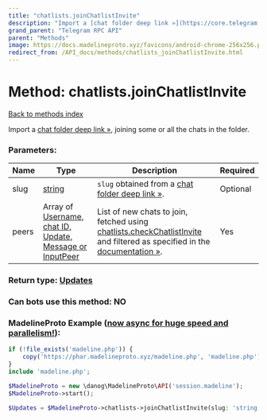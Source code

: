 ```yaml
---
title: "chatlists.joinChatlistInvite"
description: "Import a [chat folder deep link »](https://core.telegram.org/api/links#chat-folder-links), joining some or all the chats in the folder."
grand_parent: "Telegram RPC API"
parent: "Methods"
image: https://docs.madelineproto.xyz/favicons/android-chrome-256x256.png
redirect_from: /API_docs/methods/chatlists_joinChatlistInvite.html
---
```

# Method: chatlists.joinChatlistInvite
[Back to methods index](index.html)



Import a [chat folder deep link »](https://core.telegram.org/api/links#chat-folder-links), joining some or all the chats in the folder.

### Parameters:

| Name     |    Type       | Description | Required |
|----------|---------------|-------------|----------|
|slug|[string](/API_docs/types/string.html) | `slug` obtained from a [chat folder deep link »](https://core.telegram.org/api/links#chat-folder-links). | Optional|
|peers|Array of [Username, chat ID, Update, Message or InputPeer](/API_docs/types/InputPeer.html) | List of new chats to join, fetched using [chatlists.checkChatlistInvite](../methods/chatlists.checkChatlistInvite.html) and filtered as specified in the [documentation »](https://core.telegram.org/api/folders#shared-folders). | Yes|


### Return type: [Updates](/API_docs/types/Updates.html)

### Can bots use this method: **NO**


### MadelineProto Example ([now async for huge speed and parallelism!](https://docs.madelineproto.xyz/docs/ASYNC.html)):


```php
if (!file_exists('madeline.php')) {
    copy('https://phar.madelineproto.xyz/madeline.php', 'madeline.php');
}
include 'madeline.php';

$MadelineProto = new \danog\MadelineProto\API('session.madeline');
$MadelineProto->start();

$Updates = $MadelineProto->chatlists->joinChatlistInvite(slug: 'string', peers: [$InputPeer, $InputPeer], );
```

